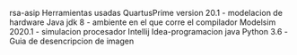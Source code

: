 rsa-asip
Herramientas usadas
QuartusPrime version 20.1 - modelacion de hardware
Java jdk 8 - ambiente en el que corre el compilador
Modelsim 2020.1 - simulacion procesador
Intellij Idea-programacion java
Python 3.6 -Guia de desencripcion de imagen

